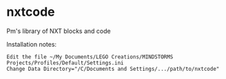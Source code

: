 nxtcode
=======

Pm's library of NXT blocks and code

Installation notes:

    Edit the file ~/My Documents/LEGO Creations/MINDSTORMS Projects/Profiles/Default/Settings.ini
    Change Data Directory="/C/Documents and Settings/.../path/to/nxtcode"


